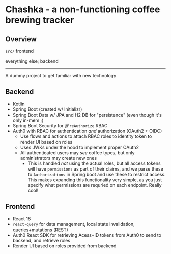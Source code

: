 # Chashka - a non-functioning coffee brewing tracker

## Overview

`src/` frontend

everything else; backend

------

A dummy project to get familiar with new technology

## Backend
- Kotlin
- Spring Boot (created w/ Initializr)
- Spring Boot Data w/ JPA and H2 DB for "persistence" (even though it's only in-mem ;)
- Spring Boot Security for `@PreAuthorize` RBAC
- Auth0 with RBAC for authentication _and_ authorization (OAuth2 + OIDC)
  - Use flows and actions to attach RBAC roles to identity token to render UI based on roles
  - Uses JWKs under the hood to implement proper OAuth2
  - All authenticated users may _see_ coffee types, but only administrators may create new ones
    - This is handled _not_ using the actual roles, but all access tokens will have `permissions` as part of their claims, and we parse these to `Authorizations` in Spring boot and use these to restrict access. This makes expanding this functionality very simple, as you just specify what permissions are requried on each endpoint. Really cool!

## Frontend
- React 18
- `react-query` for data management, local state invalidation, queries+mutations (REST)
- Auth0 React SDK for retrieving Acess+ID tokens from Auth0 to send to backend, and retrieve roles
- Render UI based on roles provided from backend